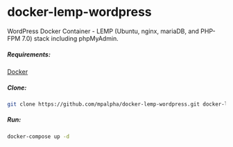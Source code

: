 # docker-lemp-wordpress
WordPress Docker Container - LEMP (Ubuntu, nginx, mariaDB, and PHP-FPM 7.0) stack including phpMyAdmin.

##### Requirements:
[Docker](https://www.docker.com/get-docker)

##### Clone:
```bash
git clone https://github.com/mpalpha/docker-lemp-wordpress.git docker-lemp-wordpress
```

##### Run:
```bash
docker-compose up -d
```
